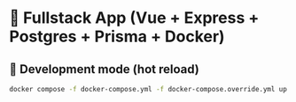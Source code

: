 # 🚀 Fullstack App (Vue + Express + Postgres + Prisma + Docker)

## 🔄 Development mode (hot reload)

```bash
docker compose -f docker-compose.yml -f docker-compose.override.yml up --build
